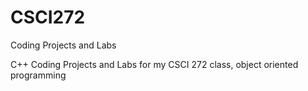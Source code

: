 # CSCI272
Coding Projects and Labs

C++ Coding Projects and Labs for my CSCI 272 class, object oriented programming
